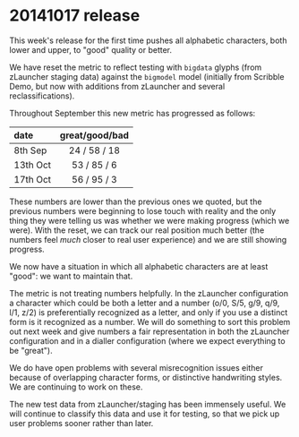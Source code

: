 # 20141017 release

This week's release for the first time pushes all alphabetic characters, both lower and upper,
to "good" quality or better.

We have reset the metric to reflect testing with `bigdata` glyphs (from zLauncher staging data)
against the `bigmodel` model (initially from Scribble Demo, but now with additions from zLauncher
and several reclassifications).

Throughout September this new metric has progressed as follows:

| date           | great/good/bad |
| :----------    | :----------:   |
| 8th Sep        | 24 / 58 / 18   |
| 13th Oct       | 53 / 85 / 6    |
| 17th Oct       | 56 / 95 / 3    |


These numbers are lower than the previous ones we quoted, but the previous numbers were
beginning to lose touch with reality and the only thing they were telling us was whether
we were making progress (which we were).  With the reset, we can track our real position
much better (the numbers feel _much_ closer to real user experience) and we are still
showing progress.

We now have a situation in which all alphabetic characters are at least "good":
we want to maintain that.

The metric is not treating numbers helpfully. In the zLauncher configuration a character
which could be both a letter and a number (o/0, S/5, g/9, q/9, l/1, z/2) is preferentially
recognized as a letter, and only if you use a distinct form is it recognized as a number.
We will do something to sort this problem out next week and give numbers a fair representation
in both the zLauncher configuration and in a dialler configuration (where we expect everything
to be "great").

We do have open problems with several misrecognition issues either because of overlapping
character forms, or distinctive handwriting styles. We are continuing to work on these.

The new test data from zLauncher/staging has been immensely useful. We will continue to
classify this data and use it for testing, so that we pick up user problems sooner rather
than later.
